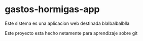 # gastos-hormigas-app
Este sistema es una aplicacion web destinada blalbalbalblla

Este proyecto esta hecho netamente para aprendizaje sobre git
